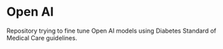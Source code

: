 # Open AI

Repository trying to fine tune Open AI models using Diabetes Standard of Medical Care guidelines.